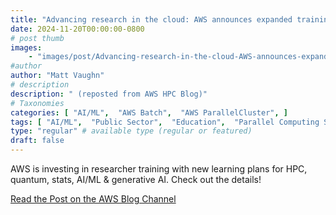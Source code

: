 ```yaml
---
title: "Advancing research in the cloud: AWS announces expanded training resources"
date: 2024-11-20T00:00:00-0800
# post thumb
images:
    - "images/post/Advancing-research-in-the-cloud-AWS-announces-expanded-training-resources-1120x630.png"
#author
author: "Matt Vaughn"
# description
description: " (reposted from AWS HPC Blog)"
# Taxonomies
categories: [ "AI/ML",  "AWS Batch",  "AWS ParallelCluster", ]
tags: [ "AI/ML",  "Public Sector",  "Education",  "Parallel Computing Service",  "Quantum technologies",  "Batch",  "HPC",  "Research",  "Compute",  "ParallelCluster",  "hpcblog", ]
type: "regular" # available type (regular or featured)
draft: false
---
```


AWS is investing in researcher training with new learning plans for HPC, quantum, stats, AI/ML & generative AI. Check out the details!

<a href="https://aws.amazon.com/blogs/hpc/advancing-research-in-the-cloud-aws-announces-expanded-training-resources/" class="btn btn-primary btn-lg active" role="button" aria-pressed="true" style="margin-top: 8px;">Read the Post on the AWS Blog Channel</a>